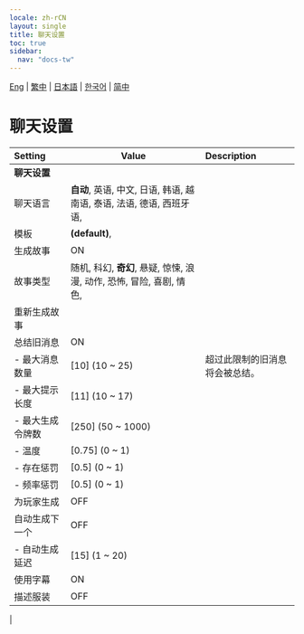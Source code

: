 ```yaml
---
locale: zh-rCN
layout: single
title: 聊天设置
toc: true
sidebar:
  nav: "docs-tw"
---
```

[Eng](/dancexr/menu/2025.4/chat/chat_settings) | [繁中](/tw/dancexr/menu/2025.4/chat/chat_settings) | [日本語](/jp/dancexr/menu/2025.4/chat/chat_settings) | [한국어](/kr/dancexr/menu/2025.4/chat/chat_settings) | [简中](/zh/dancexr/menu/2025.4/chat/chat_settings)

# 聊天设置



| Setting | Value | Description |
| :--- | --- | :--- |
|**聊天设置** | | 
| 聊天语言 | **自动**, 英语, 中文, 日语, 韩语, 越南语, 泰语, 法语, 德语, 西班牙语,  |  |
| 模板 | **(default)**,  |  |
| 生成故事 | ON | 
| 故事类型 | 随机, 科幻, **奇幻**, 悬疑, 惊悚, 浪漫, 动作, 恐怖, 冒险, 喜剧, 情色,  |  |
| 重新生成故事 || 
| 总结旧消息 | ON | 
|- 最大消息数量 | [10] (10 ~ 25) | 超过此限制的旧消息将会被总结。
|- 最大提示长度 | [11] (10 ~ 17) | 
|- 最大生成令牌数 | [250] (50 ~ 1000) | 
|- 温度 | [0.75] (0 ~ 1) | 
|- 存在惩罚 | [0.5] (0 ~ 1) | 
|- 频率惩罚 | [0.5] (0 ~ 1) | 
| 为玩家生成 | OFF | 
| 自动生成下一个 | OFF | 
|- 自动生成延迟 | [15] (1 ~ 20) | 
| 使用字幕 | ON | 
| 描述服装 | OFF | 
|
